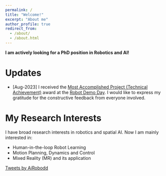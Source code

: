 ```yaml
---
permalink: /
title: "Welcome!"
excerpt: "About me"
author_profile: true
redirect_from: 
  - /about/
  - /about.html
---
```


<!--
Hi! I am Ziniu WU. I am doing a [Research Internship]() at the [Imperial College London](https://www.imperial.ac.uk/). My research projects focus on [Bimanual Manipulation]() and [Imitation Learning](). I have completed my MSc dissertation, Mixed Reality-based Fully Immersive Teleoperation for Human-in-the-loop Robot Learning, supervised by [Dr. Dandan Zhang](https://www.intelligentrobotics-acrossscales.com/about) at the [University of Bristol](). Please find more details about my dissertation project [here](https://robodd.github.io/site/research/).
-->

<!--
I am an incoming PhD student in Aerospace Engineering at the University of Bristol, working with Dr. Bahadir Kocer and Prof. Arthur Richards. My research mainly focuses on investigating continual learning for dynamical systems to enhance their adaptation and robustness in unconstructed and dynamic environments. 

I obtained an MSc in Robotics at the University of Bristol, UK in 2023. My MSc dissertation focused on Mixed Reality-based Fully Immersive Teleoperation for Human-in-the-loop Robot Learning, supervised by Dr. Dandan Zhang.

Before that, I received a BSc in Applied Mathematics from Xi’an Jiaotong-Liverpool University and the University of Liverpool in 2022.

-->

**I am actively looking for a PhD position in Robotics and AI!**

<!--
> "Sometimes you just gotta jump, hoping you are not standing on the cliff."
-->

Updates
======
<!--
* [Aug-2023] A paper has been accepted by IEEE Robotics and Automation Letters
-->
* [Aug-2023] I received the [Most Accomplished Project (Technical Achievement)]() award at the [Robot Demo Day](). I would like to express my gratitude for the constructive feedback from everyone involved.

<!--
* [Apr-2023] I received the [Best Oral Presentation]() Award in the [9th International Conference on Control, Automation and Robotics (ICCAR)](http://www.iccar.org/).
* [Mar-2023] A paper has been accepted by [9th International Conference on Control, Automation and Robotics (ICCAR)](http://www.iccar.org/).
* [Nov-2022] My team and I were awarded [one Gold Award and two Bronze Award](https://cy.ncss.cn/information/2c93f4c682872dbb01849802948e17dd?jump_from=1_05_37_01) in [The 8th China International College Students'"Internet+"Competition](https://cy.ncss.cn/en/). Congratulations!
* [Oct-2022] A paper has been accepted by [IEEE Internet of Things Magazine (IoTM)](https://www.comsoc.org/publications/magazines/ieee-internet-things-magazine).
-->


My Research Interests
======

I have broad research interests in robotics and spatial AI. Now I am mainly interested in:

* Human-in-the-loop Robot Learning
* Motion Planning, Dynamics and Control
* Mixed Reality (MR) and its application

<!-- <img src='/site/images/my-research-area.drawio.png' width = "50%" align=center> -->


<a class="twitter-timeline" href="https://twitter.com/AiRobodd?ref_src=twsrc%5Etfw">Tweets by AiRobodd</a> <script async src="https://platform.twitter.com/widgets.js" charset="utf-8"></script>


<script type="text/javascript" id="clustrmaps" src="//clustrmaps.com/map_v2.js?d=RPfbbIqs_MBem0fzm-R41LIR6jTAVqJJGkqSFN8qWFs&cl=ffffff&w=a"></script>
